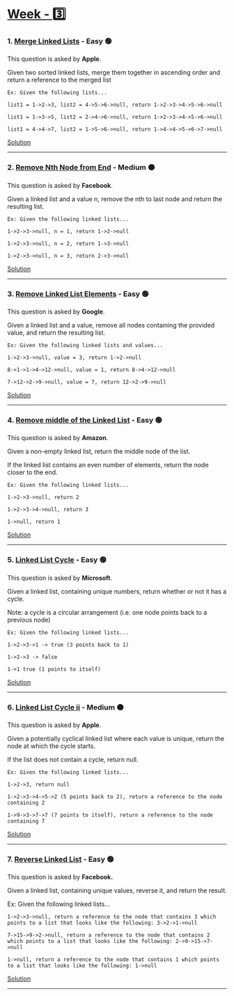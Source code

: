 # [Week - 3️⃣](https://github.com/AlbusDracoSam/DailyByte/tree/main/Week%20-%203%20Linked%20Lists)

### 1. [Merge Linked Lists](https://leetcode.com/problems/merge-two-sorted-lists/) - Easy 🟢

This question is asked by **Apple**.

Given two sorted linked lists, merge them together in ascending order and return a reference to the merged list 

    Ex: Given the following lists...
    
    list1 = 1->2->3, list2 = 4->5->6->null, return 1->2->3->4->5->6->null
    
    list1 = 1->3->5, list2 = 2->4->6->null, return 1->2->3->4->5->6->null
    
    list1 = 4->4->7, list2 = 1->5->6->null, return 1->4->4->5->6->7->null

[Solution](https://github.com/AlbusDracoSam/DailyByte/blob/main/Week%20-%203%20Linked%20Lists/1.%20Merge%20Linked%20Lists.java)

***

### 2. [Remove Nth Node from End](https://leetcode.com/problems/remove-nth-node-from-end-of-list/) - Medium 🟠

This question is asked by **Facebook**.

Given a linked list and a value n, remove the nth to last node and return the resulting list. 

    Ex: Given the following linked lists...
    
    1->2->3->null, n = 1, return 1->2->null
    
    1->2->3->null, n = 2, return 1->3->null
    
    1->2->3->null, n = 3, return 2->3->null

[Solution](https://github.com/AlbusDracoSam/DailyByte/blob/main/Week%20-%203%20Linked%20Lists/2.%20Remove%20Nth%20Node%20from%20End.java)

***

### 3. [Remove Linked List Elements](https://leetcode.com/problems/remove-linked-list-elements/) - Easy 🟢

This question is asked by **Google**.

Given a linked list and a value, remove all nodes containing the provided value, and return the resulting list. 

    Ex: Given the following linked lists and values...
    
    1->2->3->null, value = 3, return 1->2->null
    
    8->1->1->4->12->null, value = 1, return 8->4->12->null
    
    7->12->2->9->null, value = 7, return 12->2->9->null
    
[Solution](https://github.com/AlbusDracoSam/DailyByte/blob/main/Week%20-%203%20Linked%20Lists/3.%20Remove%20Linked%20List%20Elements.java)

***

### 4. [Remove middle of the Linked List](https://leetcode.com/problems/middle-of-the-linked-list/) - Easy 🟢

This question is asked by **Amazon**. 

Given a non-empty linked list, return the middle node of the list. 

If the linked list contains an even number of elements, return the node closer to the end. 

    Ex: Given the following linked lists... 
    
    1->2->3->null, return 2
    
    1->2->3->4->null, return 3
    
    1->null, return 1
    
[Solution](https://github.com/AlbusDracoSam/DailyByte/blob/main/Week%20-%203%20Linked%20Lists/4.%20Remove%20Middle%20of%20the%20Linked%20List.java)

***

### 5. [Linked List Cycle](https://leetcode.com/problems/linked-list-cycle/) - Easy 🟢

This question is asked by **Microsoft**.

Given a linked list, containing unique numbers, return whether or not it has a cycle.

Note: a cycle is a circular arrangement (i.e. one node points back to a previous node) 

    Ex: Given the following linked lists...
    
    1->2->3->1 -> true (3 points back to 1)
    
    1->2->3 -> false
    
    1->1 true (1 points to itself)
    
[Solution](https://github.com/AlbusDracoSam/DailyByte/blob/main/Week%20-%203%20Linked%20Lists/5.%20Linked%20List%20Cycle.java)

***

### 6. [Linked List Cycle ii](https://leetcode.com/problems/linked-list-cycle-ii/) - Medium 🟠

This question is asked by **Apple**.

Given a potentially cyclical linked list where each value is unique, return the node at which the cycle starts. 

If the list does not contain a cycle, return null. 

    Ex: Given the following linked lists...
    
    1->2->3, return null
    
    1->2->3->4->5->2 (5 points back to 2), return a reference to the node containing 2
    
    1->9->3->7->7 (7 points to itself), return a reference to the node containing 7
    
[Solution](https://github.com/AlbusDracoSam/DailyByte/blob/main/Week%20-%203%20Linked%20Lists/6.%20Linked%20List%20Cycle%20ii.java)

***

### 7. [Reverse Linked List](https://leetcode.com/problems/reverse-linked-list/) - Easy 🟢

This question is asked by **Facebook.**

Given a linked list, containing unique values, reverse it, and return the result. 

Ex: Given the following linked lists...

    1->2->3->null, return a reference to the node that contains 3 which points to a list that looks like the following: 3->2->1->null
    
    7->15->9->2->null, return a reference to the node that contains 2 which points to a list that looks like the following: 2->9->15->7->null
    
    1->null, return a reference to the node that contains 1 which points to a list that looks like the following: 1->null
    
[Solution](https://github.com/AlbusDracoSam/DailyByte/blob/main/Week%20-%203%20Linked%20Lists/7.%20Reverse%20Linked%20List.java)

***




